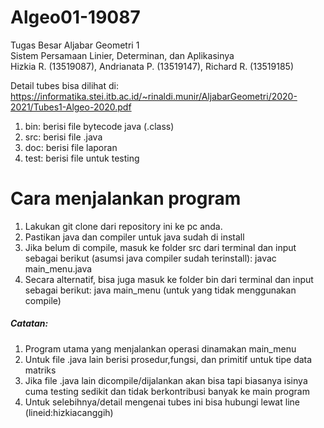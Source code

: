 # Algeo01-19087
Tugas Besar Aljabar Geometri 1\
Sistem Persamaan Linier, Determinan, dan Aplikasinya\
Hizkia R. (13519087), Andrianata P. (13519147), Richard R. (13519185)

Detail tubes bisa dilihat di:\
https://informatika.stei.itb.ac.id/~rinaldi.munir/AljabarGeometri/2020-2021/Tubes1-Algeo-2020.pdf


1. bin: berisi file bytecode java (.class)
2. src: berisi file .java
3. doc: berisi file laporan
4. test: berisi file untuk testing

# Cara menjalankan program
1. Lakukan git clone dari repository ini ke pc anda.
2. Pastikan java dan compiler untuk java sudah di install
3. Jika belum di compile, masuk ke folder src dari terminal dan input sebagai berikut (asumsi java compiler sudah terinstall): 
   javac main_menu.java
4. Secara alternatif, bisa juga masuk ke folder bin dari terminal dan input sebagai berikut: 
   java main_menu (untuk yang tidak menggunakan compile)

##### Catatan:
1. Program utama yang menjalankan operasi dinamakan main_menu
2. Untuk file .java lain berisi prosedur,fungsi, dan primitif untuk tipe data matriks
3. Jika file .java lain dicompile/dijalankan akan bisa tapi biasanya isinya cuma testing sedikit dan tidak berkontribusi banyak ke main program
4. Untuk selebihnya/detail mengenai tubes ini bisa hubungi lewat line (lineid:hizkiacanggih)
